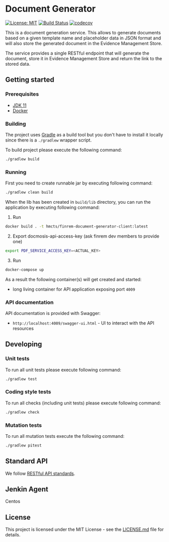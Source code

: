 # Document Generator

[![License: MIT](https://img.shields.io/badge/License-MIT-yellow.svg)](https://opensource.org/licenses/MIT)
[![Build Status](https://travis-ci.org/hmcts/finrem-document-generator-client.svg?branch=master)](https://travis-ci.org/hmcts/finrem-document-generator-client)
[![codecov](https://codecov.io/gh/hmcts/finrem-document-generator-client/branch/master/graph/badge.svg)](https://codecov.io/gh/hmcts/finrem-document-generator-client)

This is a document generation service. This allows to generate documents based on a
given template name and placeholder data in JSON format and will also store the generated document in the
Evidence Management Store.

The service provides a single RESTful endpoint that will generate the document, store it in Evidence Management
Store and return the link to the stored data.

## Getting started

### Prerequisites

- [JDK 11](https://www.oracle.com/java)
- [Docker](https://www.docker.com)

### Building

The project uses [Gradle](https://gradle.org) as a build tool but you don't have to install it locally since there is a
`./gradlew` wrapper script.

To build project please execute the following command:

```bash
./gradlew build
```

### Running

First you need to create runnable jar by executing following command:

```bash
./gradlew clean build
```

When the lib has been created in `build/lib` directory,
you can run the application by executing following command:

1) Run
```bash
docker build . -t hmcts/finrem-document-generator-client:latest
```

2) Export docmosis-api-access-key (ask finrem dev members to provide one)
```bash
export PDF_SERVICE_ACCESS_KEY=<ACTUAL_KEY>
```
3) Run
```bash
docker-compose up
```

As a result the following container(s) will get created and started:
 - long living container for API application exposing port `4009`

### API documentation

API documentation is provided with Swagger:
 - `http://localhost:4009/swagger-ui.html` - UI to interact with the API resources

## Developing

### Unit tests

To run all unit tests please execute following command:

```bash
./gradlew test
```

### Coding style tests

To run all checks (including unit tests) please execute following command:

```bash
./gradlew check
```

### Mutation tests

To run all mutation tests execute the following command:

```bash
./gradlew pitest
```

## Standard API

We follow [RESTful API standards](https://hmcts.github.io/restful-api-standards/).

## Jenkin Agent
Centos

## License

This project is licensed under the MIT License - see the [LICENSE.md](LICENSE.md) file for details.

